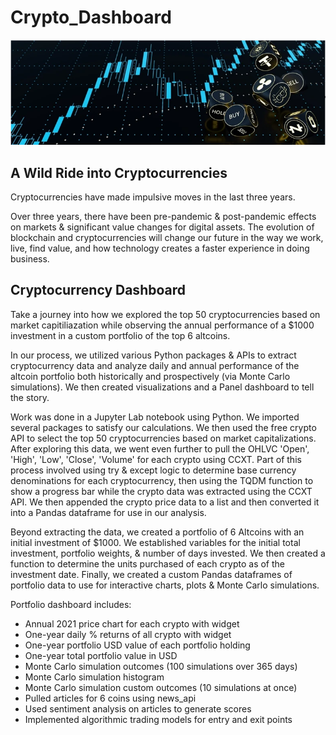 # Crypto_Dashboard

![An Image of crypto trading](Crypto_Trading_2.png)

## A Wild Ride into Cryptocurrencies

Cryptocurrencies have made impulsive moves in the last three years.

Over three years, there have been pre-pandemic & post-pandemic effects on markets & significant value changes for digital assets. The evolution of blockchain and cryptocurrencies will change our future in the way we work, live, find value, and how technology creates a faster experience in doing business.

## Cryptocurrency Dashboard

Take a journey into how we explored the top 50 cryptocurrencies based on market capitiliazation while observing the annual performance of a $1000 investment in a custom portfolio of the top 6 altcoins.

In our process, we utilized various Python packages & APIs to extract cryptocurrency data and analyze daily and annual performance of the altcoin portfolio both historically and prospectively (via Monte Carlo simulations).  We then created visualizations and a Panel dashboard to tell the story.

Work was done in a Jupyter Lab notebook using Python. We imported several packages to satisfy our calculations. We then used the free crypto API to select the top 50 cryptocurrencies based on market capitalizations. After exploring this data, we went even further to pull the OHLVC 'Open', 'High', 'Low', 'Close', 'Volume' for each crypto using CCXT. Part of this process involved using try & except logic to determine base currency denominations for each cryptocurrency, then using the TQDM function to show a progress bar while the crypto data was extracted using the CCXT API.  We then appended the crypto price data to a list and then converted it into a Pandas dataframe for use in our analysis.

Beyond extracting the data, we created a portfolio of 6 Altcoins with an initial investment of $1000. We established variables for the initial total investment, portfolio weights, & number of days invested. We then created a function to determine the units purchased of each crypto as of the investment date. Finally, we created a custom Pandas dataframes of portfolio data to use for interactive charts, plots & Monte Carlo simulations.


Portfolio dashboard includes:

- Annual 2021 price chart for each crypto with widget
- One-year daily % returns of all crypto with widget
- One-year portfolio USD value of each portfolio holding
- One-year total portfolio value in USD
- Monte Carlo simulation outcomes (100 simulations over 365 days)
- Monte Carlo simulation histogram
- Monte Carlo simulation custom outcomes (10 simulations at once)
- Pulled articles for 6 coins using news_api
- Used sentiment analysis on articles to generate scores  
- Implemented algorithmic trading models for entry and exit points
